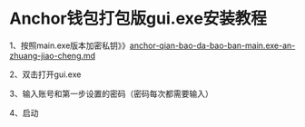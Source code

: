 # Anchor钱包打包版gui.exe安装教程

1、按照main.exe版本加密私钥》》[anchor-qian-bao-da-bao-ban-main.exe-an-zhuang-jiao-cheng.md](anchor-qian-bao-da-bao-ban-main.exe-an-zhuang-jiao-cheng.md "mention")

2、双击打开gui.exe&#x20;

3、输入账号和第一步设置的密码（密码每次都需要输入）

4、启动

